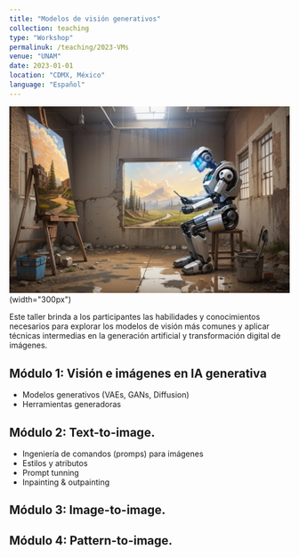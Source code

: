 ```yaml
---
title: "Modelos de visión generativos"
collection: teaching
type: "Workshop"
permalinuk: /teaching/2023-VMs
venue: "UNAM"
date: 2023-01-01
location: "CDMX, México"
language: "Español"
---
```


![Illustration](/images/RB_T.png)(width="300px")

Este taller brinda a los participantes las habilidades y conocimientos necesarios para explorar los modelos de visión más comunes y aplicar técnicas intermedias en la generación artificial y transformación digital de imágenes.

Módulo 1: Visión e imágenes en IA generativa
------
* Modelos generativos (VAEs, GANs, Diffusion)
* Herramientas generadoras

Módulo 2: Text-to-image.
------
* Ingeniería de comandos (promps) para imágenes
* Estilos y atributos 
* Prompt tunning
* Inpainting & outpainting

Módulo 3: Image-to-image.
------

Módulo 4: Pattern-to-image.
------



